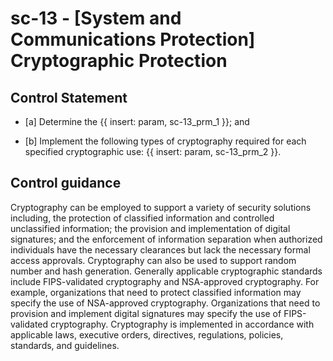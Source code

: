 # sc-13 - \[System and Communications Protection\] Cryptographic Protection

## Control Statement

- \[a\] Determine the {{ insert: param, sc-13_prm_1 }}; and

- \[b\] Implement the following types of cryptography required for each specified cryptographic use: {{ insert: param, sc-13_prm_2 }}.

## Control guidance

Cryptography can be employed to support a variety of security solutions including, the protection of classified information and controlled unclassified information; the provision and implementation of digital signatures; and the enforcement of information separation when authorized individuals have the necessary clearances but lack the necessary formal access approvals. Cryptography can also be used to support random number and hash generation. Generally applicable cryptographic standards include FIPS-validated cryptography and NSA-approved cryptography. For example, organizations that need to protect classified information may specify the use of NSA-approved cryptography. Organizations that need to provision and implement digital signatures may specify the use of FIPS-validated cryptography. Cryptography is implemented in accordance with applicable laws, executive orders, directives, regulations, policies, standards, and guidelines.
